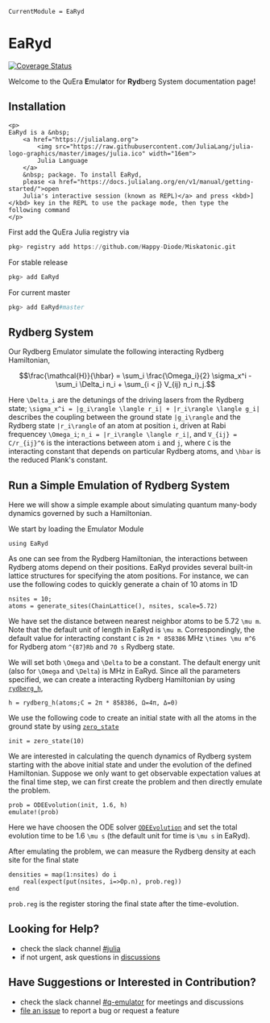 ```@meta
CurrentModule = EaRyd
```

# EaRyd

[![Coverage Status](https://coveralls.io/repos/github/Happy-Diode/EaRyd.jl/badge.svg?branch=master&t=p1FNvJ)](https://coveralls.io/github/Happy-Diode/EaRyd.jl?branch=master)

Welcome to the QuEra **E**mul**a**tor for **Ryd**berg System documentation page!

## Installation

```@raw html
<p>
EaRyd is a &nbsp;
    <a href="https://julialang.org">
        <img src="https://raw.githubusercontent.com/JuliaLang/julia-logo-graphics/master/images/julia.ico" width="16em">
        Julia Language
    </a>
    &nbsp; package. To install EaRyd,
    please <a href="https://docs.julialang.org/en/v1/manual/getting-started/">open
    Julia's interactive session (known as REPL)</a> and press <kbd>]</kbd> key in the REPL to use the package mode, then type the following command
</p>
```

First add the QuEra Julia registry via

```julia
pkg> registry add https://github.com/Happy-Diode/Miskatonic.git
```

For stable release

```julia
pkg> add EaRyd
```

For current master

```julia
pkg> add EaRyd#master
```

## Rydberg System

Our Rydberg Emulator simulate the following interacting Rydberg Hamiltonian, 

```math
\frac{\mathcal{H}}{\hbar} = \sum_i \frac{\Omega_i}{2} \sigma_x^i - \sum_i \Delta_i n_i + \sum_{i < j} V_{ij} n_i n_j.
```

Here ``\Delta_i`` are the detunings of the driving lasers from the Rydberg state;  ``\sigma_x^i = |g_i\rangle \langle r_i| + |r_i\rangle \langle g_i|`` describes the coupling between the ground state ``|g_i\rangle`` and the Rydberg state ``|r_i\rangle`` of an atom at position ``i``, driven at Rabi frequencey ``\Omega_i``;  ``n_i = |r_i\rangle \langle r_i|``, and ``V_{ij} = C/r_{ij}^6`` is the interactions between atom ``i`` and ``j``, where ``C`` is the interacting constant that depends on particular Rydberg atoms, and ``\hbar`` is the reduced Plank's constant. 

## Run a Simple Emulation of Rydberg System

Here we will show a simple example about simulating quantum many-body dynamics governed by such a Hamiltonian. 

We start by loading the Emulator Module

```@repl quick-start
using EaRyd
```

As one can see from the Rydberg Hamiltonian, the interactions between Rydberg atoms depend on their positions. EaRyd provides several built-in lattice structures for specifying the atom positions. For instance, we can use the following codes to quickly generate a chain of 10 atoms in 1D 

```@repl quick-start
nsites = 10;
atoms = generate_sites(ChainLattice(), nsites, scale=5.72)
```
We have set the distance between nearest neighbor atoms to be 5.72 ``\mu m``. Note that the default unit of length in EaRyd is ``\mu m``. Correspondingly, the default value for interacting constant ``C`` is ``2π * 858386`` MHz ``\times \mu m^6`` for Rydberg atom ``^{87}Rb`` and ``70 s`` Rydberg state. 

We will set both ``\Omega`` and ``\Delta`` to be a constant. The default energy unit (also for ``\Omega`` and ``\Delta``) is MHz in EaRyd. Since all the parameters specified, we can create a interacting Rydberg Hamiltonian by using [`rydberg_h`](@ref), 

```@repl quick-start
h = rydberg_h(atoms;C = 2π * 858386, Ω=4π, Δ=0)
```

We use the following code to create an initial state with all the atoms in the ground state by using [`zero_state`](@ref)

```@repl quick-start
init = zero_state(10)
```

We are interested in calculating the quench dynamics of Rydberg system starting with the above initial state and under the evolution of the defined Hamiltonian. Suppose we only want to get observable expectation values at the final time step, we can first create the problem and then directly emulate the problem.

```@repl quick-start
prob = ODEEvolution(init, 1.6, h)
emulate!(prob)
```
Here we have choosen the ODE solver [`ODEEvolution`](@ref) and set the total evolution time to be 1.6 ``\mu s`` (the default unit for time is ``\mu s`` in EaRyd). 

After emulating the problem, we can measure the Rydberg density at each site for the final state 

```@repl quick-start
densities = map(1:nsites) do i
    real(expect(put(nsites, i=>Op.n), prob.reg))
end
```
`prob.reg` is the register storing the final state after the time-evolution. 


## Looking for Help?

- check the slack channel [#julia](https://quera-workspace.slack.com/archives/C011C12GXRD)
- if not urgent, ask questions in [discussions](https://github.com/Happy-Diode/EaRyd.jl/discussions)

## Have Suggestions or Interested in Contribution?

- check the slack channel [#q-emulator](https://quera-workspace.slack.com/archives/C01MKUATZRD) for meetings and discussions
- [file an issue](https://github.com/Happy-Diode/EaRyd.jl/issues/new) to report a bug or request a feature

